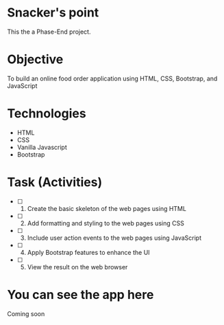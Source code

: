 # Snacker's point

This the a Phase-End project.

# Objective

To build an online food order application using HTML, CSS,
Bootstrap, and JavaScript

# Technologies

- HTML
- CSS
- Vanilla Javascript
- Bootstrap

# Task (Activities)

- [ ] 1. Create the basic skeleton of the web pages using HTML
- [ ] 2. Add formatting and styling to the web pages using CSS
- [ ] 3. Include user action events to the web pages using JavaScript
- [ ] 4. Apply Bootstrap features to enhance the UI
- [ ] 5. View the result on the web browser

# You can see the app here

Coming soon
